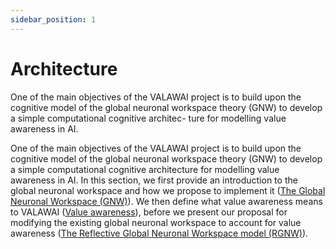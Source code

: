 ```yaml
---
sidebar_position: 1
---
```


# Architecture

One of the main objectives of the VALAWAI project is to build upon the cognitive model of the
global neuronal workspace theory (GNW) to develop a simple computational cognitive architec-
ture for modelling value awareness in AI. 

One of the main objectives of the VALAWAI project is to build upon the cognitive model of
the global neuronal workspace theory (GNW) to develop a simple computational cognitive architecture
for modelling value awareness in AI. In this section, we first provide an introduction to the global
neuronal workspace and how we propose to implement it ([The Global Neuronal Workspace (GNW)](/toolbox/architecture/gnw)).
We then define what value awareness means to VALAWAI ([Value awareness](/toolbox/architecture/value_awareness)),
before we present our proposal for modifying the existing global neuronal workspace to account for value awareness
([The Reflective Global Neuronal Workspace model (RGNW)](/toolbox/architecture/rgnw)).
